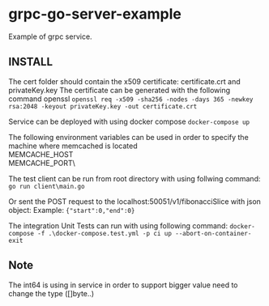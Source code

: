 # grpc-go-server-example

Example of grpc service.

## INSTALL
The cert folder should contain the x509 certificate: certificate.crt and privateKey.key 
The certificate can be generated with the following command openssl 
```openssl req -x509 -sha256 -nodes -days 365 -newkey rsa:2048 -keyout privateKey.key -out certificate.crt```

Service can be deployed with using docker compose
```docker-compose up```

The following environment variables can be used in order to specify the machine where memcached is located\
MEMCACHE_HOST\
MEMCACHE_PORT\

The test client can be run from root directory with using follwing command:
```go run client\main.go```

Or sent the POST request to the localhost:50051/v1/fibonacciSlice with json object:
Example:
```{"start":0,"end":0}```

The integration Unit Tests can run with using following command:
```docker-compose -f .\docker-compose.test.yml -p ci up --abort-on-container-exit```

## Note
The int64 is using in service in order to support bigger value need to change the type ([]byte..)